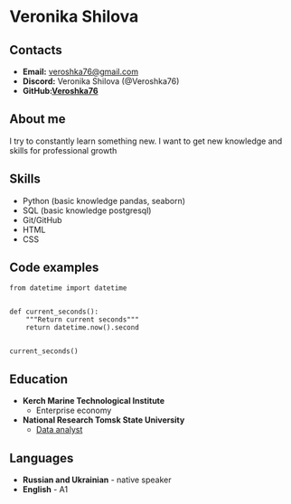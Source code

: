 # Veronika Shilova

## Contacts
* **Email:** veroshka76@gmail.com
* **Discord:** Veronika Shilova (@Veroshka76)
* **GitHub:**[**Veroshka76**](https://github.com/Veroshka76)

## About me
I try to constantly learn something new. I want to get new knowledge and skills for professional growth


## Skills
* Python (basic knowledge pandas, seaborn)
* SQL (basic knowledge postgresql)
* Git/GitHub
* HTML
* CSS

## Code examples
```
from datetime import datetime


def current_seconds():
    """Return current seconds"""
    return datetime.now().second


current_seconds()
```
## Education
* **Kerch Marine Technological Institute**
  * Enterprise economy
* **National Research Tomsk State University**
  * [Data analyst](https://opendata.university/data_analytics)  




## Languages
* **Russian and Ukrainian** - native speaker
* **English** - A1
